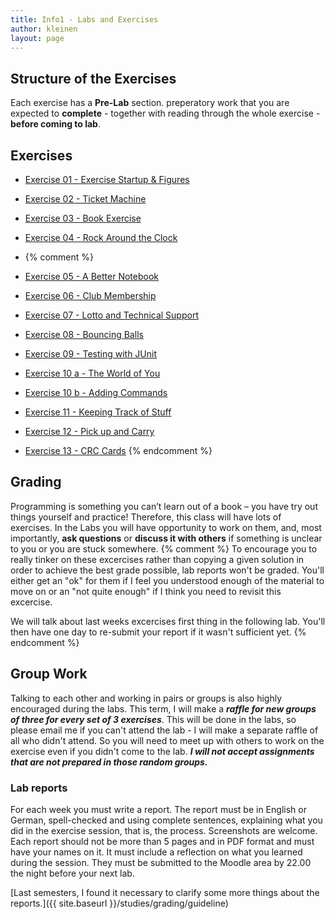 ```yaml
---
title: Info1 - Labs and Exercises
author: kleinen
layout: page
---
```


## Structure of the Exercises

Each exercise has a **Pre-Lab** section. preperatory work that you are expected to **complete** - together with reading through the whole exercise - **before coming to lab**.

## Exercises

* [Exercise 01 - Exercise Startup & Figures](exercise-01)
* [Exercise 02 - Ticket Machine](exercise-02)
* [Exercise 03 - Book Exercise](exercise-03)
* [Exercise 04 - Rock Around the Clock](exercise-04)
* {% comment %}
* [Exercise 05 - A Better Notebook](exercise-05)
* [Exercise 06 - Club Membership](exercise-06)
* [Exercise 07 - Lotto and Technical Support](exercise-07)
* [Exercise 08 - Bouncing Balls](exercise-08)
* [Exercise 09 - Testing with JUnit](exercise-09)
* [Exercise 10 a - The World of You](exercise-10-a)
* [Exercise 10 b - Adding Commands](exercise-10-b)
* [Exercise 11 - Keeping Track of Stuff](exercise-11)
* [Exercise 12 - Pick up and Carry](exercise-12)

* [Exercise 13 - CRC Cards](exercise-13)
{% endcomment %}

## Grading

Programming is something you can&#8217;t learn out of a book &#8211; you have
try out things yourself and practice! Therefore, this class will have lots of
exercises. In the Labs you will have opportunity to work on them, and, most
importantly, **ask questions**  or **discuss it with others** if something is
unclear to you or you are stuck somewhere.
{% comment %}
To encourage you to really tinker on these excercises rather than copying a given solution
in order to achieve the best grade possible, lab reports won't be graded.
You'll either get an "ok" for them if I feel you understood enough of the material
to move on or an "not quite enough" if I think you need to revisit this excercise.

We will talk about last weeks excercises first thing in the following lab.
You'll then have one day to re-submit your report if it wasn't sufficient yet.
{% endcomment %}
## Group Work
Talking to each other and working in pairs or groups is also highly encouraged
during the labs. This term, I will make a ***raffle for new groups of three
for every set of 3 exercises***. This will be done in the labs, so please email
me if you can't attend the lab - I will make a separate raffle of all who didn't
attend. So you will need to meet up with others to work on the exercise even if
you didn't come to the lab. ***I will not accept assignments that are not
prepared in those random groups.***


### Lab reports

For each week you must write a report. The report must be in English or German,
spell-checked and using complete sentences, explaining what you did in the
exercise session, that is, the process. Screenshots are welcome. Each report
should not be more than 5 pages and in PDF format and must have your names on it.
It must include a reflection on what you learned during the session.
They must be submitted to the Moodle area by 22.00 the night before your next lab.


[Last semesters, I found it necessary to clarify some more things about the reports.]({{ site.baseurl }}/studies/grading/guideline)
